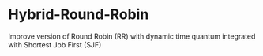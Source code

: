 # Hybrid-Round-Robin
Improve version of Round Robin (RR) with dynamic time quantum integrated with Shortest Job First (SJF)
